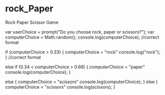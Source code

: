 rock_Paper
==========

Rock Paper Scissor Game

var userChoice = prompt("Do you choose rock, paper or scissors?");
var computerChoice = Math.random();
console.log(computerChoice);
//correct format

if (computerChoice > 0.33)
 { computerChoice = "rock"
console.log("rock"); 
}
//correct format

else if (0.34 < computerChoice > 0.66)
 {  computerChoice = "paper"
console.log(computerChoice);
}

else
 {  computerChoice = "scissors"
console.log(computerChoice);
}
else { 
    computerChoice = "scissors"
    console.log(scissors);
    }
 
